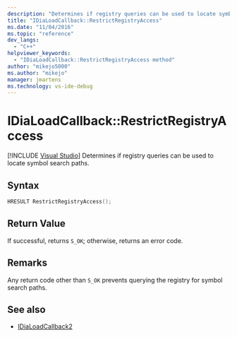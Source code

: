 ```yaml
---
description: "Determines if registry queries can be used to locate symbol search paths."
title: "IDiaLoadCallback::RestrictRegistryAccess"
ms.date: "11/04/2016"
ms.topic: "reference"
dev_langs:
  - "C++"
helpviewer_keywords:
  - "IDiaLoadCallback::RestrictRegistryAccess method"
author: "mikejo5000"
ms.author: "mikejo"
manager: jmartens
ms.technology: vs-ide-debug
---
```

# IDiaLoadCallback::RestrictRegistryAccess

 [!INCLUDE [Visual Studio](~/includes/applies-to-version/vs-windows-only.md)]
Determines if registry queries can be used to locate symbol search paths.

## Syntax

```C++
HRESULT RestrictRegistryAccess();
```

## Return Value
 If successful, returns `S_OK`; otherwise, returns an error code.

## Remarks
 Any return code other than `S_OK` prevents querying the registry for symbol search paths.

## See also
- [IDiaLoadCallback2](../../debugger/debug-interface-access/idialoadcallback2.md)

